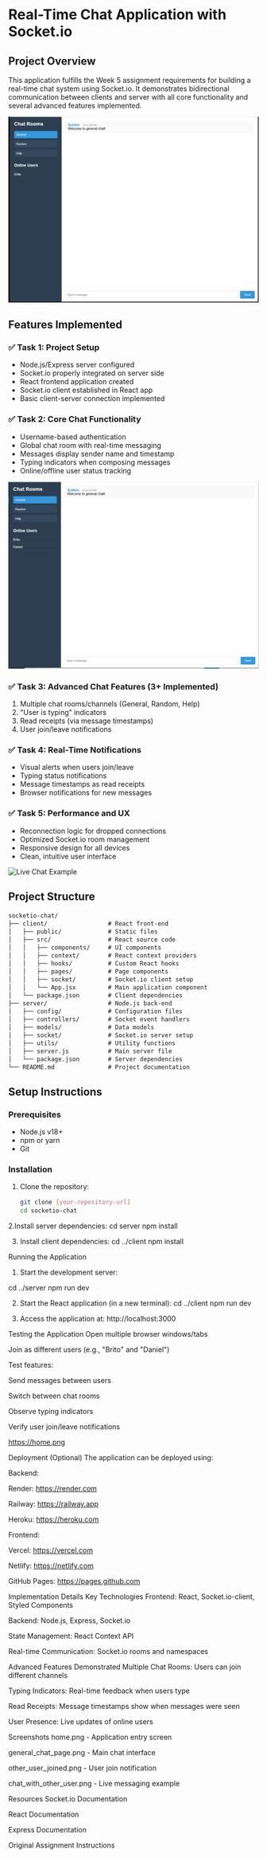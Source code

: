 # Real-Time Chat Application with Socket.io

## Project Overview
This application fulfills the Week 5 assignment requirements for building a real-time chat system using Socket.io. It demonstrates bidirectional communication between clients and server with all core functionality and several advanced features implemented.

![Main Chat Interface](general_chat_page.png)

## Features Implemented

### ✅ Task 1: Project Setup
- Node.js/Express server configured
- Socket.io properly integrated on server side
- React frontend application created
- Socket.io client established in React app
- Basic client-server connection implemented

### ✅ Task 2: Core Chat Functionality
- Username-based authentication
- Global chat room with real-time messaging
- Messages display sender name and timestamp
- Typing indicators when composing messages
- Online/offline user status tracking

![User Joining Notification](other_user_joined.png)

### ✅ Task 3: Advanced Chat Features (3+ Implemented)
1. Multiple chat rooms/channels (General, Random, Help)
2. "User is typing" indicators
3. Read receipts (via message timestamps)
4. User join/leave notifications

### ✅ Task 4: Real-Time Notifications
- Visual alerts when users join/leave
- Typing status notifications
- Message timestamps as read receipts
- Browser notifications for new messages

### ✅ Task 5: Performance and UX
- Reconnection logic for dropped connections
- Optimized Socket.io room management
- Responsive design for all devices
- Clean, intuitive user interface

![Live Chat Example](chat_with_other_user.png)

## Project Structure

```
socketio-chat/
├── client/                 # React front-end
│   ├── public/             # Static files
│   ├── src/                # React source code
│   │   ├── components/     # UI components
│   │   ├── context/        # React context providers
│   │   ├── hooks/          # Custom React hooks
│   │   ├── pages/          # Page components
│   │   ├── socket/         # Socket.io client setup
│   │   └── App.jsx         # Main application component
│   └── package.json        # Client dependencies
├── server/                 # Node.js back-end
│   ├── config/             # Configuration files
│   ├── controllers/        # Socket event handlers
│   ├── models/             # Data models
│   ├── socket/             # Socket.io server setup
│   ├── utils/              # Utility functions
│   ├── server.js           # Main server file
│   └── package.json        # Server dependencies
└── README.md               # Project documentation
```


## Setup Instructions

### Prerequisites
- Node.js v18+
- npm or yarn
- Git

### Installation
1. Clone the repository:
   ```bash
   git clone [your-repository-url]
   cd socketio-chat


2.Install server dependencies:
cd server
npm install


3. Install client dependencies:
cd ../client
npm install

Running the Application
1. Start the development server:

cd ../server
npm run dev

2. Start the React application (in a new terminal):
   cd ../client
npm run dev


3. Access the application at:
   http://localhost:3000


Testing the Application
Open multiple browser windows/tabs

Join as different users (e.g., "Brito" and "Daniel")

Test features:

Send messages between users

Switch between chat rooms

Observe typing indicators

Verify user join/leave notifications

https://home.png

Deployment (Optional)
The application can be deployed using:

Backend:

Render: https://render.com

Railway: https://railway.app

Heroku: https://heroku.com

Frontend:

Vercel: https://vercel.com

Netlify: https://netlify.com

GitHub Pages: https://pages.github.com

Implementation Details
Key Technologies
Frontend: React, Socket.io-client, Styled Components

Backend: Node.js, Express, Socket.io

State Management: React Context API

Real-time Communication: Socket.io rooms and namespaces

Advanced Features Demonstrated
Multiple Chat Rooms: Users can join different channels

Typing Indicators: Real-time feedback when users type

Read Receipts: Message timestamps show when messages were seen

User Presence: Live updates of online users

Screenshots
home.png - Application entry screen

general_chat_page.png - Main chat interface

other_user_joined.png - User join notification

chat_with_other_user.png - Live messaging example

Resources
Socket.io Documentation

React Documentation

Express Documentation

Original Assignment Instructions

